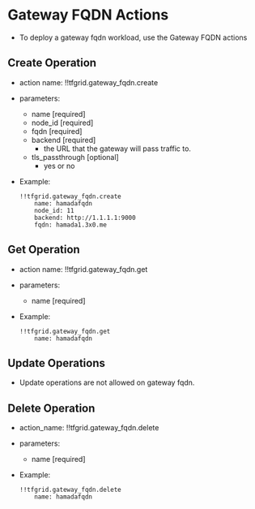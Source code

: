 # Gateway FQDN Actions

- To deploy a gateway fqdn workload, use the Gateway FQDN actions

## Create Operation

- action name: !!tfgrid.gateway_fqdn.create
- parameters:
  - name [required]
  - node_id [required]
  - fqdn [required]
  - backend [required]
    - the URL that the gateway will pass traffic to.
  - tls_passthrough [optional]
    - yes or no

- Example:
  
  ```
  !!tfgrid.gateway_fqdn.create
      name: hamadafqdn
      node_id: 11
      backend: http://1.1.1.1:9000
      fqdn: hamada1.3x0.me
  ```


## Get Operation

- action name: !!tfgrid.gateway_fqdn.get
- parameters:
  - name [required]

- Example:
  
  ```
  !!tfgrid.gateway_fqdn.get
      name: hamadafqdn
  ```

## Update Operations

- Update operations are not allowed on gateway fqdn.

## Delete Operation

- action_name: !!tfgrid.gateway_fqdn.delete
- parameters:
  - name [required]


- Example:
  
  ```
  !!tfgrid.gateway_fqdn.delete
      name: hamadafqdn
  ```
